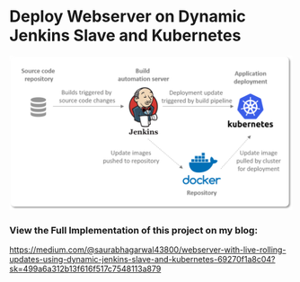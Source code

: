 # Deploy Webserver on Dynamic Jenkins Slave and Kubernetes  
  
<img src="devOpsTask4_mainImage.png">  

### View the Full Implementation of this project on my blog:  
https://medium.com/@saurabhagarwal43800/webserver-with-live-rolling-updates-using-dynamic-jenkins-slave-and-kubernetes-69270f1a8c04?sk=499a6a312b13f616f517c7548113a879

